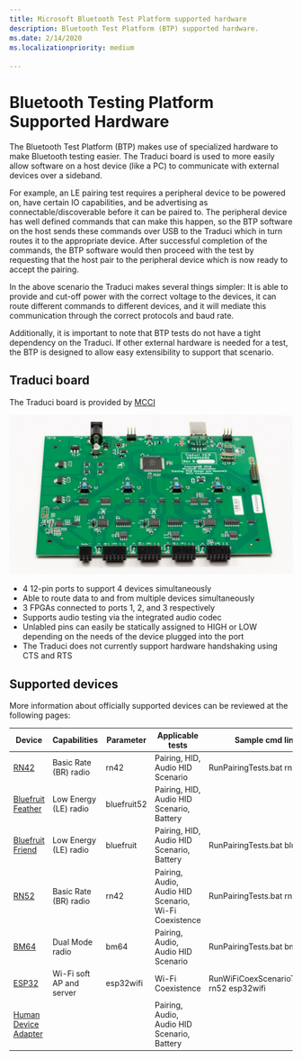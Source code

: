 ```yaml
---
title: Microsoft Bluetooth Test Platform supported hardware
description: Bluetooth Test Platform (BTP) supported hardware.
ms.date: 2/14/2020
ms.localizationpriority: medium

---
```


# Bluetooth Testing Platform Supported Hardware

The Bluetooth Test Platform (BTP) makes use of specialized hardware to make Bluetooth testing easier. The Traduci board is used to more easily allow software on a host device (like a PC) to communicate with external devices over a sideband.

For example, an LE pairing test requires a peripheral device to be powered on, have certain IO capabilities, and be advertising as connectable/discoverable before it can be paired to. The peripheral device has well defined commands that can make this happen, so the BTP software on the host sends these commands over USB to the Traduci which in turn routes it to the appropriate device. After successful completion of the commands, the BTP software would then proceed with the test by requesting that the host pair to the peripheral device which is now ready to accept the pairing.

In the above scenario the Traduci makes several things simpler: It is able to provide and cut-off power with the correct voltage to the devices, it can route different commands to different devices, and it will mediate this communication through the correct protocols and baud rate.

Additionally, it is important to note that BTP tests do not have a tight dependency on the Traduci. If other external hardware is needed for a test, the BTP is designed to allow easy extensibility to support that scenario.

## Traduci board

The Traduci board is provided by [MCCI](https://mcci.com/usb/dev-tools/model-2411/)

![Photo of the Traduci board](images/Traduci_Overhead.jpg)

- 4 12-pin ports to support 4 devices simultaneously
- Able to route data to and from multiple devices simultaneously
- 3 FPGAs connected to ports 1, 2, and 3 respectively
- Supports audio testing via the integrated audio codec
- Unlabled pins can easily be statically assigned to HIGH or LOW depending on the needs of the device plugged into the port
- The Traduci does not currently support hardware handshaking using CTS and RTS

## Supported devices

More information about officially supported devices can be reviewed at the following pages:

| Device | Capabilities | Parameter | Applicable tests | Sample cmd line |
| --- | --- | --- | --- | --- |
| [RN42](testing-BTP-hw-rn42.md) | Basic Rate (BR) radio | rn42 | Pairing, HID, Audio HID Scenario | RunPairingTests.bat rn42 |
| [Bluefruit Feather](testing-BTP-hw-bluefruit-Feather.md) | Low Energy (LE) radio | bluefruit52 |  Pairing, HID, Audio HID Scenario, Battery | |  RunPairingTests.bat bluefruit52 |
| [Bluefruit Friend](testing-BTP-hw-bluefruit-Friend.md) | Low Energy (LE) radio | bluefruit | Pairing, HID, Audio HID Scenario, Battery | RunPairingTests.bat bluefruit |
| [RN52](testing-BTP-hw-rn52.md) | Basic Rate (BR) radio | rn42 | Pairing, Audio, Audio HID Scenario, Wi-Fi Coexistence | RunPairingTests.bat rn52 |
| [BM64](testing-BTP-hw-bm64.md) | Dual Mode radio | bm64 | Pairing, Audio, Audio HID Scenario | RunPairingTests.bat bm64 |
| [ESP32](testing-BTP-hw-esp32.ms) | Wi-Fi soft AP and server | esp32wifi |  Wi-Fi Coexistence | RunWiFiCoexScenarioTests.bat rn52 esp32wifi |
| [Human Device Adapter](testing-BTP-hw-human-device-adapter.md) |  | | Pairing, Audio, Audio HID Scenario, Battery | |


